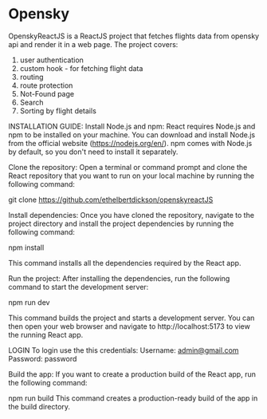 # Opensky 

OpenskyReactJS is a ReactJS project that fetches flights data from opensky api and render it in a web page.
The project covers:
1. user authentication
2. custom hook - for fetching flight data
3. routing
4. route protection
5. Not-Found page
6. Search
7. Sorting by flight details

INSTALLATION GUIDE:
Install Node.js and npm: React requires Node.js and npm to be installed on your machine. 
You can download and install Node.js from the official website (https://nodejs.org/en/). 
npm comes with Node.js by default, so you don't need to install it separately.

Clone the repository: Open a terminal or command prompt and clone the React repository that you want to run 
on your local machine by running the following command:


git clone https://github.com/ethelbertdickson/openskyreactJS

Install dependencies: Once you have cloned the repository, navigate to the project directory and install 
the project dependencies by running the following command:

npm install

This command installs all the dependencies required by the React app.

Run the project: After installing the dependencies, run the following command to start the development server:

npm run dev

This command builds the project and starts a development server. 
You can then open your web browser and navigate to http://localhost:5173 to view the running React app.

LOGIN 
To login use the this credentials:
Username: admin@gmail.com
Password: password

Build the app: If you want to create a production build of the React app, run the following command:

npm run build
This command creates a production-ready build of the app in the build directory.
